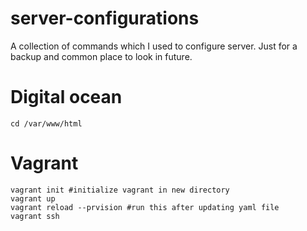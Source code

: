 # server-configurations
A collection of commands which I used to configure server. Just for a backup and common place to look in future.
# Digital ocean
```shell
cd /var/www/html
```
# Vagrant
```shell
vagrant init #initialize vagrant in new directory
vagrant up
vagrant reload --prvision #run this after updating yaml file
vagrant ssh
```
